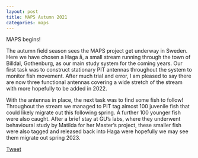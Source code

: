 ```yaml
---
layout: post
title: MAPS Autumn 2021
categories: maps
---
```

MAPS begins!

The autumn field season sees the MAPS project get underway in Sweden. Here we have chosen a Haga å, a small stream running through the town of Billdal, Gothenburg, as our main study system for the coming years. <!--more--> Our first task was to construct stationary PIT antennas throughout the system to monitor fish movement. After much trial and error, I am pleased to say there are now three functional antennas covering a wide stretch of the stream with more hopefully to be added in 2022.

With the antennas in place, the next task was to find some fish to follow! Throughout the stream we managed to PIT tag almost 100 juvenile fish that could likely migrate out this following spring. A further 100 younger fish were also caught. After a brief stay at GU’s labs, where they underwent behavioural study by Matilda for her Master’s project, these smaller fish were also tagged and released back into Haga were hopefully we may see them migrate out spring 2023.

<a href="https://twitter.com/share?ref_src=twsrc%5Etfw" class="twitter-share-button" data-show-count="false">Tweet</a><script async src="https://platform.twitter.com/widgets.js" charset="utf-8"></script>


